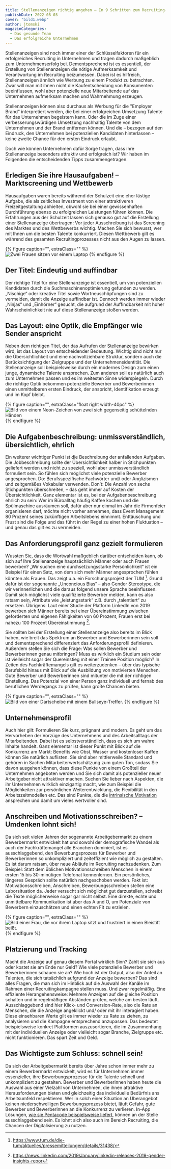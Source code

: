 ```yaml
---
title: Stellenanzeigen richtig angehen – In 9 Schritten zum Recruiting-Erfolg
publishDate: 2022-08-03
cover: "bild1.webp"
author: jtomski
magazinCategories:
  - Das gesunde Team
  - Das erfolgreiche Unternehmen
---
```


Stellenanzeigen sind noch immer einer der Schlüsselfaktoren für ein
erfolgreiches Recruiting in Unternehmen und tragen dadurch maßgeblich zum
Unternehmenserfolg bei. Dementsprechend ist es essentiell, der Erstellung von
Stellenanzeigen die nötige Aufmerksamkeit und Verantwortung im Recruiting
beizumessen. Dabei ist es hilfreich, Stellenanzeigen ähnlich wie Werbung zu
einem Produkt zu betrachten. Zwar will man mit ihnen nicht die Kaufentscheidung
von Konsumenten beeinflussen, wohl aber potenzielle neue Mitarbeitende auf das
Unternehmen aufmerksam machen und Wahrnehmung erzeugen.

Stellenanzeigen können also durchaus als Werbung für die "Employer Brand"
interpretiert werden, die bei einer erfolgreichen Umsetzung Talente für das
Unternehmen begeistern kann. Oder die im Zuge einer verbesserungswürdigen
Umsetzung nachhaltig Talente von dem Unternehmen und der Brand entfernen können.
Und die – bezogen auf den Eindruck, den Unternehmen bei potenziellen Kandidaten
hinterlassen – keine zweite Chance für den ersten Eindruck erlaubt.

Doch wie können Unternehmen dafür Sorge tragen, dass ihre Stellenanzeige
besonders attraktiv und erfolgreich ist? Wir haben im Folgenden die
entscheidenden Tipps zusammengetragen.

## Erledigen Sie ihre Hausaufgaben! – Marktscreening und Wettbewerb

Hausaufgaben waren bereits während der Schulzeit eine eher lästige Aufgabe, die
als zeitliches Investment von einer attraktiveren Freizeitgestaltung abhielten,
obwohl sie bei einer gewissenhaften Durchführung ebenso zu erfolgreichen
Leistungen führen können. Die Erfahrungen aus der Schulzeit lassen sich genauso
gut auf die Erstellung einer Stellenanzeige übertragen: Vor jeder Ausschreibung
ist das Screening des Marktes und des Wettbewerbs wichtig. Machen Sie sich
bewusst, wer mit Ihnen um die besten Talente konkurriert. Diesen Wettbewerb gilt
es während des gesamten Recruitingprozesses nicht aus den Augen zu lassen.

{% figure caption="", extraClass="" %}
<img src="bild2.webp" alt="Zwei Frauen sitzen vor einem Laptop" />
{% endfigure %}

## Der Titel: Eindeutig und auffindbar

Der richtige Titel für eine Stellenanzeige ist essentiell, um von potenziellen
Kandidaten durch die Suchmaschinenoptimierung gefunden zu werden. „Nischige“
oder kreative Titel sowie Wortneuschöpfungen sind zu vermeiden, damit die
Anzeige auffindbar ist. Dennoch werden immer wieder „Ninjas“ und „Einhörner“
gesucht, die aufgrund der Auffindbarkeit mit hoher Wahrscheinlichkeit nie auf
diese Stellenanzeige stoßen werden.

## Das Layout: eine Optik, die Empfänger wie Sender anspricht

Neben dem richtigen Titel, der das Aufrufen der Stellenanzeige bewirken wird,
ist das Layout von entscheidender Bedeutung. Wichtig sind nicht nur die
Übersichtlichkeit und eine nachvollziehbare Struktur, sondern auch die
Berücksichtigung der Zielgruppe und der Unternehmensidentität. Die
Stellenanzeige soll beispielsweise durch ein modernes Design zum einen junge,
dynamische Talente ansprechen. Zum anderen soll es natürlich auch zum
Unternehmen passen und es im weitesten Sinne widerspiegeln. Durch die richtige
Optik bekommen potenzielle Bewerber und Bewerberinnen einen unmittelbaren ersten
Eindruck, der anspricht, Identifikation erzeugt und im Kopf bleibt.

{% figure caption="", extraClass="float right width-40pc" %}
<img src="bild3.webp" alt="Bild von einem Neon-Zeichen von zwei sich gegenseitig schüttelnden Händen" />
{% endfigure %}

## Die Aufgabenbeschreibung: unmissverständlich, übersichtlich, ehrlich

Ein weiterer wichtiger Punkt ist die Beschreibung der anfallenden Aufgaben. Die
Jobbeschreibung sollte der Übersichtlichkeit halber in Stichpunkten geliefert
werden und nicht zu speziell, wohl aber unmissverständlich formuliert sein. So
fühlen sich möglichst viele potenzielle Bewerber angesprochen. Do:
Berufsspezifische Fachwörter und/ oder Anglizismen und zeitgemäßes Vokabular
verwenden. Don’t: Die Anzahl von sechs Stichpunkten überschreiten, – das geht
immer auf Kosten der Übersichtlichkeit. Ganz elementar ist es, bei der
Aufgabenbeschreibung ehrlich zu sein: Wer im Büroalltag häufig Kaffee kochen und
die Spülmaschine ausräumen soll, dafür aber nur einmal im Jahr die Firmenfeier
organisieren darf, möchte nicht vorher annehmen, dass Event Management 80
Prozent seines zukünftigen Arbeitslebens einnimmt. Enttäuschung und Frust sind
die Folge und das führt in der Regel zu einer hohen Fluktuation – und genau das
gilt es zu vermeiden.

## Das Anforderungsprofil ganz gezielt formulieren

Wussten Sie, dass die Wortwahl maßgeblich darüber entscheiden kann, ob sich auf
Ihre Stellenanzeige hauptsächlich Männer oder auch Frauen bewerben? „Wir suchen
eine durchsetzungsstarke Persönlichkeit“ ist ein Beispiel für einen Satz, von
dem sich mehr Männer angesprochen fühlen könnten als Frauen. Das zeigt u.a. ein
Forschungsprojekt der TUM [^1]. Grund dafür ist der sogenannte „Unconcious
Bias“ – also Gender Stereotype, die wir verinnerlichen und die daraus folgend
unsere Sprache beeinflussen. Damit sich möglichst viele qualifizierte Bewerber
melden, kann es also ratsam sein, Attribute wie „leistungsstark“ z.B. durch
„talentiert“ zu ersetzen. Übrigens: Laut einer Studie der Platform LinkedIn von 2019
bewerben sich Männer bereits bei einer Übereinstimmung zwischen geforderten und
eigenen Fähigkeiten von 60 Prozent, Frauen erst bei nahezu 100 Prozent
Übereinstimmung [^2].

Sie sollten bei der Erstellung einer Stellenanzeige also
bereits im Blick haben, wie breit das Spektrum an Bewerber und Bewerberinnen
sein soll und dementsprechend differenziert das Anforderungsprofil definieren.
Außerdem stellen Sie sich die Frage: Was sollen Bewerber und Bewerberinnen genau
mitbringen? Muss es wirklich ein Studium sein oder ist vielleicht sogar der
Quereinstieg mit einer Trainee Position möglich? In Zeiten des Fachkräftemangels
gilt es weiterzudenken – über das typische Berufsbild hinaus mit Blick auf die
Ausbildung von motivierten Menschen. Gute Bewerber und Bewerberinnen sind
mitunter die mit der richtigen Einstellung. Das Potenzial von einer Person ganz
individuell und fernab des beruflichen Werdegangs zu prüfen, kann große Chancen
bieten.

{% figure caption="", extraClass="" %}
<img src="bild4.webp" alt="Bild von einer Dartscheibe mit einem Bullseye-Treffer." />
{% endfigure %}

## Unternehmensprofil

Auch hier gilt: Formulieren Sie kurz, prägnant und modern. Es geht um das
Hervorheben der Vorzüge des Unternehmens und des Arbeitsalltags der
Mitarbeitenden. Dabei ist es selbstverständlich, dass es sich um wahre Inhalte
handelt. Ganz elementar ist dieser Punkt mit Blick auf die Konkurrenz am Markt:
Benefits wie Obst, Wasser und kostenloser Kaffee können Sie natürlich auflisten.
Sie sind aber mittlerweile Standard und gehören in Sachen
Mitarbeiterwertschätzung zum guten Ton, sodass Sie davon ausgehen können, dass
diese Punkte von einem Großteil der Unternehmen angeboten werden und Sie sich
damit als potenzieller neuer Arbeitgeber nicht attraktiver machen. Suchen Sie
lieber nach Aspekten, die ihr Unternehmen wirklich einzigartig macht, wie zum
Beispiel die Möglichkeiten zur persönlichen Weiterentwicklung, die Flexibilität
in den Arbeitszeitmodellen etc. Das sind Punkte, die die [intrinsische Motivation](../intrinsische_motivation/)
ansprechen und damit um vieles wertvoller sind.

## Anschreiben und Motivationsschreiben? – Umdenken lohnt sich!

Da sich seit vielen Jahren der sogenannte Arbeitgebermarkt zu einem
Bewerbermarkt entwickelt hat und sowohl der demografische Wandel als auch der
Fachkräftemangel alle Branchen dominiert, ist es ausschlaggebend, den
Bewerbungsprozess für Bewerber und Bewerberinnen so unkompliziert und
zeiteffizient wie möglich zu gestalten. Es ist darum ratsam, über neue Abläufe
im Recruiting nachzudenken. Zum Beispiel: Statt dem üblichen
Motivationsschreiben Menschen in einem ersten 15 bis 30-minütigen Telefonat
kennenlernen. Ein persönliches, längeres Gespräch sollte natürlich nachgeschoben
werden. Fakt ist: Motivationsschreiben, Anschreiben, Bewerbungsschreiben stellen
eine Laborsituation da. Jeder versucht sich möglichst gut darzustellen, schreibt
die Texte möglicherweise sogar gar nicht selbst. Eine direkte, echte und
unmittelbare Kommunikation ist aber das A und O, um Potenziale von Bewerbern
einzuschätzen und einen echten Fit zu erzielen.

{% figure caption="", extraClass="" %}
<img src="bild5.webp" alt="Bild einer Frau, die vor ihrem Laptop sitzt und frustriert in einen Bleistift beißt." />
{% endfigure %}

## Platzierung und Tracking

Macht die Anzeige auf genau diesem Portal wirklich Sinn? Zahlt sie sich aus oder
kostet sie am Ende nur Geld? Wie viele potenzielle Bewerber und Bewerberinnen
schauen sie an? Wie hoch ist der Output, also der Anteil an Talenten, die sich
tatsächlich aufgrund der Anzeige bewerben? Das sind alles Fragen, die man sich
im Hinblick auf die Auswahl der Kanäle im Rahmen einer Recruitingkampagne
stellen muss. Und zwar regelmäßig. Eine effiziente Herangehensweise: Mehrere
Anzeigen auf die gleiche Position schalten und in regelmäßigen Abständen prüfen,
welche am besten läuft. Ausschlaggebend sind hier Klick- und Conversion-Rate,
also die Rate an Menschen, die die Anzeige angeklickt und/ oder mit ihr
interagiert haben. Diese einsehbaren Werte gilt es immer wieder zu Rate zu
ziehen, zu analysieren und die Kampagne entsprechend anzupassen. Das bedeutet
beispielsweise konkret Plattformen auszusortieren, die im Zusammenhang mit der
individuellen Anzeige oder vielleicht sogar Branche, Zielgruppe etc. nicht
funktionieren. Das spart Zeit und Geld.

## Das Wichtigste zum Schluss: schnell sein!

Da sich der Arbeitgebermarkt bereits über Jahre schon immer mehr zu einem
Bewerbermarkt entwickelt, wird es für Unternehmen immer essenzieller, ihre
Bewerbungsprozesse für die Talente schnell und unkompliziert zu gestalten.
Bewerber und Bewerberinnen haben heute die Auswahl aus einer Vielzahl von
Unternehmen, die ihnen attraktive Herausforderungen bieten und gleichzeitig das
individuelle Bedürfnis ans Arbeitsumfeld respektieren. Wer in solch einer
Situation an Überangebot keinen niederschwelligen Bewerbungsprozess bietet,
läuft Gefahr, gute Bewerber und Bewerberinnen an die Konkurrenz zu verlieren.
In-App Lösungen, [wie sie Pentacode beispielsweise
liefert](https://pentacode.app/news/update_v1.22/), können an der Stelle
ausschlaggebend sein. Es lohnt sich also auch im Bereich Recruiting, die Chancen
der Digitalisierung zu nutzen.

[^1]: https://www.tum.de/die-tum/aktuelles/pressemitteilungen/details/31438/
[^2]: https://news.linkedin.com/2019/January/linkedin-releases-2019-gender-insights-repor
